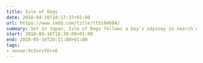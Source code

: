 ```yaml
---
title: Isle of Dogs
date: 2018-04-16T18:17:37+01:00
url: https://www.imdb.com/title/tt5104604/
summary: Set in Japan, Isle of Dogs follows a boy's odyssey in search of his lost dog.
start: 2018-04-16T18:30:00+01:00
end: 2018-05-16T20:11:00+01:00
tags:
- venue:9c2xrvf6+x6
---
```

